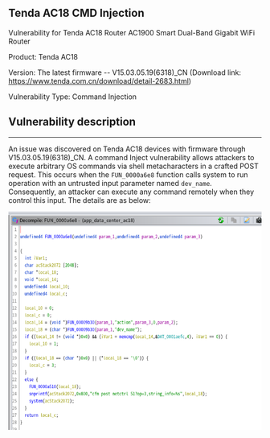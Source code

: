 ## Tenda AC18 CMD Injection

Vulnerability for Tenda AC18 Router AC1900 Smart Dual-Band Gigabit WiFi Router

Product: Tenda AC18

Version: The latest firmware -- V15.03.05.19(6318)_CN (Download link: https://www.tenda.com.cn/download/detail-2683.html)

Vulnerability Type: Command Injection

## Vulnerability description
-------------------------

An issue was discovered on Tenda AC18 devices with firmware through V15.03.05.19(6318)_CN. A command Inject vulnerability allows attackers to execute arbitrary OS commands via shell metacharacters in a crafted POST request. This occurs when the `FUN_0000a6e8` function calls system to run operation with an untrusted input parameter named `dev_name`. Consequently, an attacker can execute any command remotely when they control this input. The details are as below:


![vul_detail](./img/1.png)
